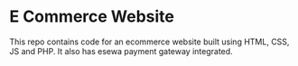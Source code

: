 # E Commerce Website
This repo contains code for an ecommerce website built using HTML, CSS, JS and PHP. It also has esewa payment gateway integrated.
